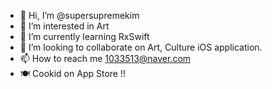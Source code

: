 - 👋 Hi, I’m @supersupremekim
- 👀 I’m interested in Art
- 🌱 I’m currently learning RxSwift
- 💞️ I’m looking to collaborate on Art, Culture iOS application.
- 📫 How to reach me 1033513@naver.com
- 🍽 Cookid on App Store !!


<!---
supersupremekim/supersupremekim is a ✨ special ✨ repository because its `README.md` (this file) appears on your GitHub profile.
You can click the Preview link to take a look at your changes.
--->
